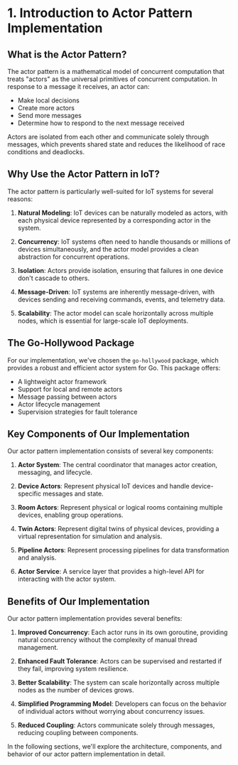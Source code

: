 # 1. Introduction to Actor Pattern Implementation

## What is the Actor Pattern?

The actor pattern is a mathematical model of concurrent computation that treats "actors" as the universal primitives of concurrent computation. In response to a message it receives, an actor can:
- Make local decisions
- Create more actors
- Send more messages
- Determine how to respond to the next message received

Actors are isolated from each other and communicate solely through messages, which prevents shared state and reduces the likelihood of race conditions and deadlocks.

## Why Use the Actor Pattern in IoT?

The actor pattern is particularly well-suited for IoT systems for several reasons:

1. **Natural Modeling**: IoT devices can be naturally modeled as actors, with each physical device represented by a corresponding actor in the system.

2. **Concurrency**: IoT systems often need to handle thousands or millions of devices simultaneously, and the actor model provides a clean abstraction for concurrent operations.

3. **Isolation**: Actors provide isolation, ensuring that failures in one device don't cascade to others.

4. **Message-Driven**: IoT systems are inherently message-driven, with devices sending and receiving commands, events, and telemetry data.

5. **Scalability**: The actor model can scale horizontally across multiple nodes, which is essential for large-scale IoT deployments.

## The Go-Hollywood Package

For our implementation, we've chosen the `go-hollywood` package, which provides a robust and efficient actor system for Go. This package offers:

- A lightweight actor framework
- Support for local and remote actors
- Message passing between actors
- Actor lifecycle management
- Supervision strategies for fault tolerance

## Key Components of Our Implementation

Our actor pattern implementation consists of several key components:

1. **Actor System**: The central coordinator that manages actor creation, messaging, and lifecycle.

2. **Device Actors**: Represent physical IoT devices and handle device-specific messages and state.

3. **Room Actors**: Represent physical or logical rooms containing multiple devices, enabling group operations.

4. **Twin Actors**: Represent digital twins of physical devices, providing a virtual representation for simulation and analysis.

5. **Pipeline Actors**: Represent processing pipelines for data transformation and analysis.

6. **Actor Service**: A service layer that provides a high-level API for interacting with the actor system.

## Benefits of Our Implementation

Our actor pattern implementation provides several benefits:

1. **Improved Concurrency**: Each actor runs in its own goroutine, providing natural concurrency without the complexity of manual thread management.

2. **Enhanced Fault Tolerance**: Actors can be supervised and restarted if they fail, improving system resilience.

3. **Better Scalability**: The system can scale horizontally across multiple nodes as the number of devices grows.

4. **Simplified Programming Model**: Developers can focus on the behavior of individual actors without worrying about concurrency issues.

5. **Reduced Coupling**: Actors communicate solely through messages, reducing coupling between components.

In the following sections, we'll explore the architecture, components, and behavior of our actor pattern implementation in detail.
